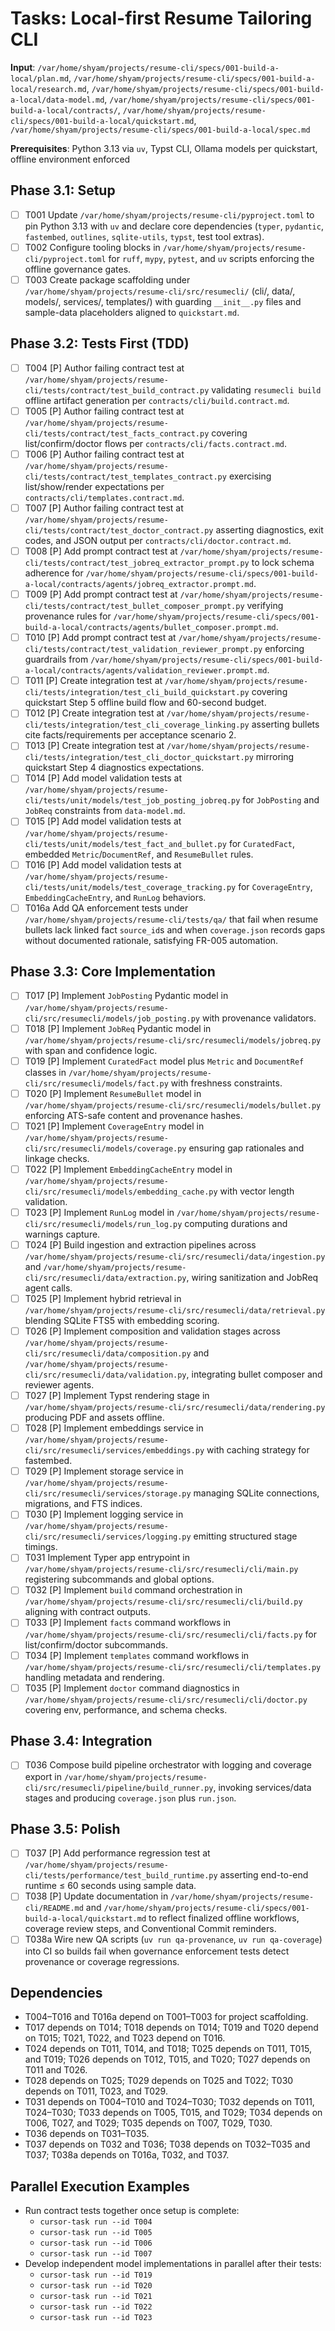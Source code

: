 # Tasks: Local-first Resume Tailoring CLI

**Input**: `/var/home/shyam/projects/resume-cli/specs/001-build-a-local/plan.md`, `/var/home/shyam/projects/resume-cli/specs/001-build-a-local/research.md`, `/var/home/shyam/projects/resume-cli/specs/001-build-a-local/data-model.md`, `/var/home/shyam/projects/resume-cli/specs/001-build-a-local/contracts/`, `/var/home/shyam/projects/resume-cli/specs/001-build-a-local/quickstart.md`, `/var/home/shyam/projects/resume-cli/specs/001-build-a-local/spec.md`

**Prerequisites**: Python 3.13 via `uv`, Typst CLI, Ollama models per quickstart, offline environment enforced

## Phase 3.1: Setup
- [ ] T001 Update `/var/home/shyam/projects/resume-cli/pyproject.toml` to pin Python 3.13 with `uv` and declare core dependencies (`typer`, `pydantic`, `fastembed`, `outlines`, `sqlite-utils`, `typst`, test tool extras).
- [ ] T002 Configure tooling blocks in `/var/home/shyam/projects/resume-cli/pyproject.toml` for `ruff`, `mypy`, `pytest`, and `uv` scripts enforcing the offline governance gates.
- [ ] T003 Create package scaffolding under `/var/home/shyam/projects/resume-cli/src/resumecli/` (cli/, data/, models/, services/, templates/) with guarding `__init__.py` files and sample-data placeholders aligned to `quickstart.md`.

## Phase 3.2: Tests First (TDD)
- [ ] T004 [P] Author failing contract test at `/var/home/shyam/projects/resume-cli/tests/contract/test_build_contract.py` validating `resumecli build` offline artifact generation per `contracts/cli/build.contract.md`.
- [ ] T005 [P] Author failing contract test at `/var/home/shyam/projects/resume-cli/tests/contract/test_facts_contract.py` covering list/confirm/doctor flows per `contracts/cli/facts.contract.md`.
- [ ] T006 [P] Author failing contract test at `/var/home/shyam/projects/resume-cli/tests/contract/test_templates_contract.py` exercising list/show/render expectations per `contracts/cli/templates.contract.md`.
- [ ] T007 [P] Author failing contract test at `/var/home/shyam/projects/resume-cli/tests/contract/test_doctor_contract.py` asserting diagnostics, exit codes, and JSON output per `contracts/cli/doctor.contract.md`.
- [ ] T008 [P] Add prompt contract test at `/var/home/shyam/projects/resume-cli/tests/contract/test_jobreq_extractor_prompt.py` to lock schema adherence for `/var/home/shyam/projects/resume-cli/specs/001-build-a-local/contracts/agents/jobreq_extractor.prompt.md`.
- [ ] T009 [P] Add prompt contract test at `/var/home/shyam/projects/resume-cli/tests/contract/test_bullet_composer_prompt.py` verifying provenance rules for `/var/home/shyam/projects/resume-cli/specs/001-build-a-local/contracts/agents/bullet_composer.prompt.md`.
- [ ] T010 [P] Add prompt contract test at `/var/home/shyam/projects/resume-cli/tests/contract/test_validation_reviewer_prompt.py` enforcing guardrails from `/var/home/shyam/projects/resume-cli/specs/001-build-a-local/contracts/agents/validation_reviewer.prompt.md`.
- [ ] T011 [P] Create integration test at `/var/home/shyam/projects/resume-cli/tests/integration/test_cli_build_quickstart.py` covering quickstart Step 5 offline build flow and 60-second budget.
- [ ] T012 [P] Create integration test at `/var/home/shyam/projects/resume-cli/tests/integration/test_cli_coverage_linking.py` asserting bullets cite facts/requirements per acceptance scenario 2.
- [ ] T013 [P] Create integration test at `/var/home/shyam/projects/resume-cli/tests/integration/test_cli_doctor_quickstart.py` mirroring quickstart Step 4 diagnostics expectations.
- [ ] T014 [P] Add model validation tests at `/var/home/shyam/projects/resume-cli/tests/unit/models/test_job_posting_jobreq.py` for `JobPosting` and `JobReq` constraints from `data-model.md`.
- [ ] T015 [P] Add model validation tests at `/var/home/shyam/projects/resume-cli/tests/unit/models/test_fact_and_bullet.py` for `CuratedFact`, embedded `Metric`/`DocumentRef`, and `ResumeBullet` rules.
- [ ] T016 [P] Add model validation tests at `/var/home/shyam/projects/resume-cli/tests/unit/models/test_coverage_tracking.py` for `CoverageEntry`, `EmbeddingCacheEntry`, and `RunLog` behaviors.
- [ ] T016a Add QA enforcement tests under `/var/home/shyam/projects/resume-cli/tests/qa/` that fail when resume bullets lack linked fact `source_id`s and when `coverage.json` records gaps without documented rationale, satisfying FR-005 automation.

## Phase 3.3: Core Implementation
- [ ] T017 [P] Implement `JobPosting` Pydantic model in `/var/home/shyam/projects/resume-cli/src/resumecli/models/job_posting.py` with provenance validators.
- [ ] T018 [P] Implement `JobReq` Pydantic model in `/var/home/shyam/projects/resume-cli/src/resumecli/models/jobreq.py` with span and confidence logic.
- [ ] T019 [P] Implement `CuratedFact` model plus `Metric` and `DocumentRef` classes in `/var/home/shyam/projects/resume-cli/src/resumecli/models/fact.py` with freshness constraints.
- [ ] T020 [P] Implement `ResumeBullet` model in `/var/home/shyam/projects/resume-cli/src/resumecli/models/bullet.py` enforcing ATS-safe content and provenance hashes.
- [ ] T021 [P] Implement `CoverageEntry` model in `/var/home/shyam/projects/resume-cli/src/resumecli/models/coverage.py` ensuring gap rationales and linkage checks.
- [ ] T022 [P] Implement `EmbeddingCacheEntry` model in `/var/home/shyam/projects/resume-cli/src/resumecli/models/embedding_cache.py` with vector length validation.
- [ ] T023 [P] Implement `RunLog` model in `/var/home/shyam/projects/resume-cli/src/resumecli/models/run_log.py` computing durations and warnings capture.
- [ ] T024 [P] Build ingestion and extraction pipelines across `/var/home/shyam/projects/resume-cli/src/resumecli/data/ingestion.py` and `/var/home/shyam/projects/resume-cli/src/resumecli/data/extraction.py`, wiring sanitization and JobReq agent calls.
- [ ] T025 [P] Implement hybrid retrieval in `/var/home/shyam/projects/resume-cli/src/resumecli/data/retrieval.py` blending SQLite FTS5 with embedding scoring.
- [ ] T026 [P] Implement composition and validation stages across `/var/home/shyam/projects/resume-cli/src/resumecli/data/composition.py` and `/var/home/shyam/projects/resume-cli/src/resumecli/data/validation.py`, integrating bullet composer and reviewer agents.
- [ ] T027 [P] Implement Typst rendering stage in `/var/home/shyam/projects/resume-cli/src/resumecli/data/rendering.py` producing PDF and assets offline.
- [ ] T028 [P] Implement embeddings service in `/var/home/shyam/projects/resume-cli/src/resumecli/services/embeddings.py` with caching strategy for fastembed.
- [ ] T029 [P] Implement storage service in `/var/home/shyam/projects/resume-cli/src/resumecli/services/storage.py` managing SQLite connections, migrations, and FTS indices.
- [ ] T030 [P] Implement logging service in `/var/home/shyam/projects/resume-cli/src/resumecli/services/logging.py` emitting structured stage timings.
- [ ] T031 Implement Typer app entrypoint in `/var/home/shyam/projects/resume-cli/src/resumecli/cli/main.py` registering subcommands and global options.
- [ ] T032 [P] Implement `build` command orchestration in `/var/home/shyam/projects/resume-cli/src/resumecli/cli/build.py` aligning with contract outputs.
- [ ] T033 [P] Implement `facts` command workflows in `/var/home/shyam/projects/resume-cli/src/resumecli/cli/facts.py` for list/confirm/doctor subcommands.
- [ ] T034 [P] Implement `templates` command workflows in `/var/home/shyam/projects/resume-cli/src/resumecli/cli/templates.py` handling metadata and rendering.
- [ ] T035 [P] Implement `doctor` command diagnostics in `/var/home/shyam/projects/resume-cli/src/resumecli/cli/doctor.py` covering env, performance, and schema checks.

## Phase 3.4: Integration
- [ ] T036 Compose build pipeline orchestrator with logging and coverage export in `/var/home/shyam/projects/resume-cli/src/resumecli/pipeline/build_runner.py`, invoking services/data stages and producing `coverage.json` plus `run.json`.

## Phase 3.5: Polish
- [ ] T037 [P] Add performance regression test at `/var/home/shyam/projects/resume-cli/tests/performance/test_build_runtime.py` asserting end-to-end runtime ≤ 60 seconds using sample data.
- [ ] T038 [P] Update documentation in `/var/home/shyam/projects/resume-cli/README.md` and `/var/home/shyam/projects/resume-cli/specs/001-build-a-local/quickstart.md` to reflect finalized offline workflows, coverage review steps, and Conventional Commit reminders.
- [ ] T038a Wire new QA scripts (`uv run qa-provenance`, `uv run qa-coverage`) into CI so builds fail when governance enforcement tests detect provenance or coverage regressions.

## Dependencies
- T004–T016 and T016a depend on T001–T003 for project scaffolding.
- T017 depends on T014; T018 depends on T014; T019 and T020 depend on T015; T021, T022, and T023 depend on T016.
- T024 depends on T011, T014, and T018; T025 depends on T011, T015, and T019; T026 depends on T012, T015, and T020; T027 depends on T011 and T026.
- T028 depends on T025; T029 depends on T025 and T022; T030 depends on T011, T023, and T029.
- T031 depends on T004–T010 and T024–T030; T032 depends on T011, T024–T030; T033 depends on T005, T015, and T029; T034 depends on T006, T027, and T029; T035 depends on T007, T029, T030.
- T036 depends on T031–T035.
- T037 depends on T032 and T036; T038 depends on T032–T035 and T037; T038a depends on T016a, T032, and T037.

## Parallel Execution Examples
- Run contract tests together once setup is complete:
  - `cursor-task run --id T004`
  - `cursor-task run --id T005`
  - `cursor-task run --id T006`
  - `cursor-task run --id T007`
- Develop independent model implementations in parallel after their tests:
  - `cursor-task run --id T019`
  - `cursor-task run --id T020`
  - `cursor-task run --id T021`
  - `cursor-task run --id T022`
  - `cursor-task run --id T023`

